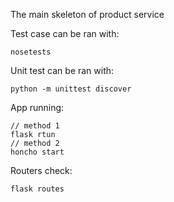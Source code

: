 The main skeleton of product service

Test case can be ran with:
```
nosetests
```

Unit test can be ran with:
```
python -m unittest discover
```

App running:
```
// method 1
flask rtun
// method 2
honcho start
```
Routers check:
```
flask routes
```